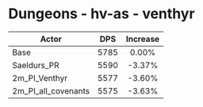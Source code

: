 # Dungeons - hv-as - venthyr
| Actor | DPS | Increase |
|---|:---:|:---:|
|Base|5785|0.00%|
|Saeldurs_PR|5590|-3.37%|
|2m_PI_Venthyr|5577|-3.60%|
|2m_PI_all_covenants|5575|-3.63%|
